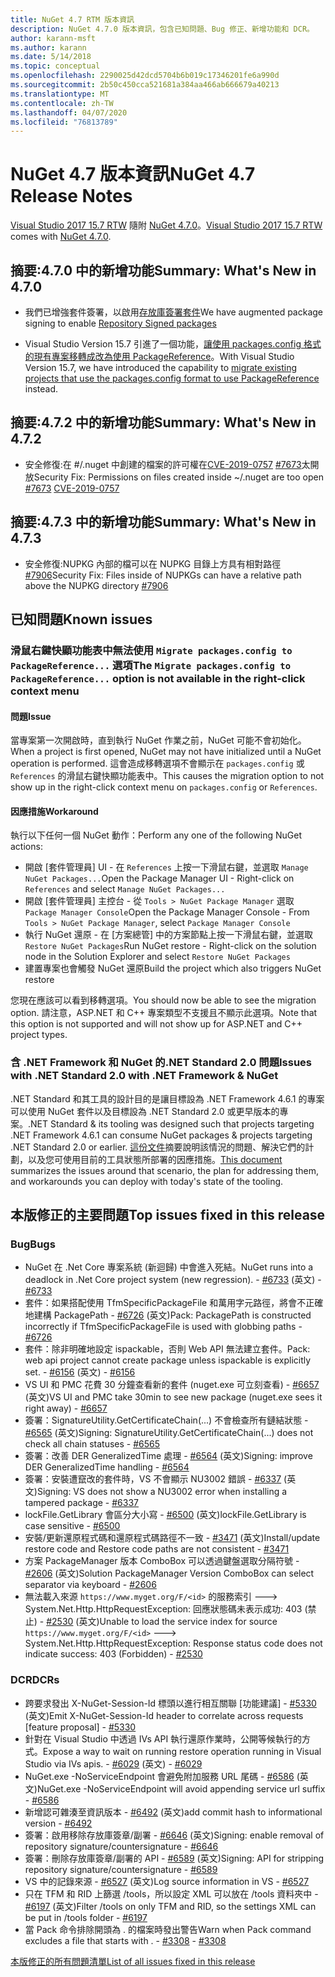 ```yaml
---
title: NuGet 4.7 RTM 版本資訊
description: NuGet 4.7.0 版本資訊，包含已知問題、Bug 修正、新增功能和 DCR。
author: karann-msft
ms.author: karann
ms.date: 5/14/2018
ms.topic: conceptual
ms.openlocfilehash: 2290025d42dcd5704b6b019c17346201fe6a990d
ms.sourcegitcommit: 2b50c450cca521681a384aa466ab666679a40213
ms.translationtype: MT
ms.contentlocale: zh-TW
ms.lasthandoff: 04/07/2020
ms.locfileid: "76813789"
---
```

# <a name="nuget-47-release-notes"></a><span data-ttu-id="a7bf9-103">NuGet 4.7 版本資訊</span><span class="sxs-lookup"><span data-stu-id="a7bf9-103">NuGet 4.7 Release Notes</span></span>

<span data-ttu-id="a7bf9-104">[Visual Studio 2017 15.7 RTW](https://www.visualstudio.com/news/releasenotes/vs2017-relnotes) 隨附 [NuGet 4.7.0](https://dist.nuget.org/win-x86-commandline/v4.7.0/nuget.exe)。</span><span class="sxs-lookup"><span data-stu-id="a7bf9-104">[Visual Studio 2017 15.7 RTW](https://www.visualstudio.com/news/releasenotes/vs2017-relnotes) comes with [NuGet 4.7.0](https://dist.nuget.org/win-x86-commandline/v4.7.0/nuget.exe).</span></span>

## <a name="summary-whats-new-in-470"></a><span data-ttu-id="a7bf9-105">摘要:4.7.0 中的新增功能</span><span class="sxs-lookup"><span data-stu-id="a7bf9-105">Summary: What's New in 4.7.0</span></span>

* <span data-ttu-id="a7bf9-106">我們已增強套件簽署，以啟用[存放庫簽署套件](https://github.com/NuGet/Home/wiki/Repository-Signatures)</span><span class="sxs-lookup"><span data-stu-id="a7bf9-106">We have augmented package signing to enable [Repository Signed packages](https://github.com/NuGet/Home/wiki/Repository-Signatures)</span></span>

* <span data-ttu-id="a7bf9-107">Visual Studio Version 15.7 引進了一個功能，[讓使用 packages.config 格式的現有專案移轉成改為使用 PackageReference](../consume-packages/migrate-packages-config-to-package-reference.md)。</span><span class="sxs-lookup"><span data-stu-id="a7bf9-107">With Visual Studio Version 15.7, we have introduced the capability to [migrate existing projects that use the packages.config format to use PackageReference](../consume-packages/migrate-packages-config-to-package-reference.md) instead.</span></span>

## <a name="summary-whats-new-in-472"></a><span data-ttu-id="a7bf9-108">摘要:4.7.2 中的新增功能</span><span class="sxs-lookup"><span data-stu-id="a7bf9-108">Summary: What's New in 4.7.2</span></span>

* <span data-ttu-id="a7bf9-109">安全修復:在 #/.nuget 中創建的檔案的許可權在[CVE-2019-0757](https://portal.msrc.microsoft.com/en-us/security-guidance/advisory/CVE-2019-0757) [#7673](https://github.com/NuGet/Home/issues/7673)太開放</span><span class="sxs-lookup"><span data-stu-id="a7bf9-109">Security Fix: Permissions on files created inside ~/.nuget are too open [#7673](https://github.com/NuGet/Home/issues/7673) [CVE-2019-0757](https://portal.msrc.microsoft.com/en-us/security-guidance/advisory/CVE-2019-0757)</span></span>

## <a name="summary-whats-new-in-473"></a><span data-ttu-id="a7bf9-110">摘要:4.7.3 中的新增功能</span><span class="sxs-lookup"><span data-stu-id="a7bf9-110">Summary: What's New in 4.7.3</span></span>

* <span data-ttu-id="a7bf9-111">安全修復:NUPKG 內部的檔可以在 NUPKG 目錄上方具有相對路徑[#7906](https://github.com/NuGet/Home/issues/7906)</span><span class="sxs-lookup"><span data-stu-id="a7bf9-111">Security Fix: Files inside of NUPKGs can have a relative path above the NUPKG directory [#7906](https://github.com/NuGet/Home/issues/7906)</span></span>

## <a name="known-issues"></a><span data-ttu-id="a7bf9-112">已知問題</span><span class="sxs-lookup"><span data-stu-id="a7bf9-112">Known issues</span></span>

### <a name="the-migrate-packagesconfig-to-packagereference-option-is-not-available-in-the-right-click-context-menu"></a><span data-ttu-id="a7bf9-113">滑鼠右鍵快顯功能表中無法使用 `Migrate packages.config to PackageReference...` 選項</span><span class="sxs-lookup"><span data-stu-id="a7bf9-113">The `Migrate packages.config to PackageReference...` option is not available in the right-click context menu</span></span>

#### <a name="issue"></a><span data-ttu-id="a7bf9-114">問題</span><span class="sxs-lookup"><span data-stu-id="a7bf9-114">Issue</span></span>

<span data-ttu-id="a7bf9-115">當專案第一次開啟時，直到執行 NuGet 作業之前，NuGet 可能不會初始化。</span><span class="sxs-lookup"><span data-stu-id="a7bf9-115">When a project is first opened, NuGet may not have initialized until a NuGet operation is performed.</span></span> <span data-ttu-id="a7bf9-116">這會造成移轉選項不會顯示在 `packages.config` 或 `References` 的滑鼠右鍵快顯功能表中。</span><span class="sxs-lookup"><span data-stu-id="a7bf9-116">This causes the migration option to not show up in the right-click context menu on `packages.config` or `References`.</span></span>

#### <a name="workaround"></a><span data-ttu-id="a7bf9-117">因應措施</span><span class="sxs-lookup"><span data-stu-id="a7bf9-117">Workaround</span></span>

<span data-ttu-id="a7bf9-118">執行以下任何一個 NuGet 動作：</span><span class="sxs-lookup"><span data-stu-id="a7bf9-118">Perform any one of the following NuGet actions:</span></span>
* <span data-ttu-id="a7bf9-119">開啟 [套件管理員] UI - 在 `References` 上按一下滑鼠右鍵，並選取 `Manage NuGet Packages...`</span><span class="sxs-lookup"><span data-stu-id="a7bf9-119">Open the Package Manager UI - Right-click on `References` and select `Manage NuGet Packages...`</span></span>
* <span data-ttu-id="a7bf9-120">開啟 [套件管理員] 主控台 - 從 `Tools > NuGet Package Manager` 選取 `Package Manager Console`</span><span class="sxs-lookup"><span data-stu-id="a7bf9-120">Open the Package Manager Console - From `Tools > NuGet Package Manager`, select `Package Manager Console`</span></span>
* <span data-ttu-id="a7bf9-121">執行 NuGet 還原 - 在 [方案總管] 中的方案節點上按一下滑鼠右鍵，並選取 `Restore NuGet Packages`</span><span class="sxs-lookup"><span data-stu-id="a7bf9-121">Run NuGet restore - Right-click on the solution node in the Solution Explorer and select `Restore NuGet Packages`</span></span>
* <span data-ttu-id="a7bf9-122">建置專案也會觸發 NuGet 還原</span><span class="sxs-lookup"><span data-stu-id="a7bf9-122">Build the project which also triggers NuGet restore</span></span>

<span data-ttu-id="a7bf9-123">您現在應該可以看到移轉選項。</span><span class="sxs-lookup"><span data-stu-id="a7bf9-123">You should now be able to see the migration option.</span></span> <span data-ttu-id="a7bf9-124">請注意，ASP.NET 和 C++ 專案類型不支援且不顯示此選項。</span><span class="sxs-lookup"><span data-stu-id="a7bf9-124">Note that this option is not supported and will not show up for ASP.NET and C++ project types.</span></span>

### <a name="issues-with-net-standard-20-with-net-framework--nuget"></a><span data-ttu-id="a7bf9-125">含 .NET Framework 和 NuGet 的.NET Standard 2.0 問題</span><span class="sxs-lookup"><span data-stu-id="a7bf9-125">Issues with .NET Standard 2.0 with .NET Framework & NuGet</span></span>

<span data-ttu-id="a7bf9-126">.NET Standard 和其工具的設計目的是讓目標設為 .NET Framework 4.6.1 的專案可以使用 NuGet 套件以及目標設為 .NET Standard 2.0 或更早版本的專案。</span><span class="sxs-lookup"><span data-stu-id="a7bf9-126">.NET Standard & its tooling was designed such that projects targeting .NET Framework 4.6.1 can consume NuGet packages & projects targeting .NET Standard 2.0 or earlier.</span></span> <span data-ttu-id="a7bf9-127">[這份文件](https://github.com/dotnet/standard/issues/481)摘要說明該情況的問題、解決它們的計劃，以及您可使用目前的工具狀態所部署的因應措施。</span><span class="sxs-lookup"><span data-stu-id="a7bf9-127">[This document](https://github.com/dotnet/standard/issues/481) summarizes the issues around that scenario, the plan for addressing them, and workarounds you can deploy with today's state of the tooling.</span></span>

## <a name="top-issues-fixed-in-this-release"></a><span data-ttu-id="a7bf9-128">本版修正的主要問題</span><span class="sxs-lookup"><span data-stu-id="a7bf9-128">Top issues fixed in this release</span></span>

### <a name="bugs"></a><span data-ttu-id="a7bf9-129">Bug</span><span class="sxs-lookup"><span data-stu-id="a7bf9-129">Bugs</span></span>

* <span data-ttu-id="a7bf9-130">NuGet 在 .Net Core 專案系統 (新迴歸) 中會進入死結。</span><span class="sxs-lookup"><span data-stu-id="a7bf9-130">NuGet runs into a deadlock in .Net Core project system (new regression).</span></span><span data-ttu-id="a7bf9-131"> - [#6733](https://github.com/NuGet/Home/issues/6733) \(英文\)</span><span class="sxs-lookup"><span data-stu-id="a7bf9-131"> - [#6733](https://github.com/NuGet/Home/issues/6733)</span></span>
* <span data-ttu-id="a7bf9-132">套件：如果搭配使用 TfmSpecificPackageFile 和萬用字元路徑，將會不正確地建構 PackagePath - [#6726](https://github.com/NuGet/Home/issues/6726) \(英文\)</span><span class="sxs-lookup"><span data-stu-id="a7bf9-132">Pack: PackagePath is constructed incorrectly if TfmSpecificPackageFile is used with globbing paths - [#6726](https://github.com/NuGet/Home/issues/6726)</span></span>
* <span data-ttu-id="a7bf9-133">套件：除非明確地設定 ispackable，否則 Web API 無法建立套件。</span><span class="sxs-lookup"><span data-stu-id="a7bf9-133">Pack: web api project cannot create package unless ispackable is explicitly set.</span></span><span data-ttu-id="a7bf9-134"> - [#6156](https://github.com/NuGet/Home/issues/6156) \(英文\)</span><span class="sxs-lookup"><span data-stu-id="a7bf9-134"> - [#6156](https://github.com/NuGet/Home/issues/6156)</span></span>
* <span data-ttu-id="a7bf9-135">VS UI 和 PMC 花費 30 分鐘查看新的套件 (nuget.exe 可立刻查看) - [#6657](https://github.com/NuGet/Home/issues/6657) \(英文\)</span><span class="sxs-lookup"><span data-stu-id="a7bf9-135">VS UI and PMC take 30min to see new package (nuget.exe sees it right away) - [#6657](https://github.com/NuGet/Home/issues/6657)</span></span>
* <span data-ttu-id="a7bf9-136">簽署：SignatureUtility.GetCertificateChain(...) 不會檢查所有鏈結狀態 - [#6565](https://github.com/NuGet/Home/issues/6565) \(英文\)</span><span class="sxs-lookup"><span data-stu-id="a7bf9-136">Signing:  SignatureUtility.GetCertificateChain(...) does not check all chain statuses - [#6565](https://github.com/NuGet/Home/issues/6565)</span></span>
* <span data-ttu-id="a7bf9-137">簽署：改善 DER GeneralizedTime 處理 - [#6564](https://github.com/NuGet/Home/issues/6564) \(英文\)</span><span class="sxs-lookup"><span data-stu-id="a7bf9-137">Signing:  improve DER GeneralizedTime handling - [#6564](https://github.com/NuGet/Home/issues/6564)</span></span>
* <span data-ttu-id="a7bf9-138">簽署：安裝遭竄改的套件時，VS 不會顯示 NU3002 錯誤 - [#6337](https://github.com/NuGet/Home/issues/6337) \(英文\)</span><span class="sxs-lookup"><span data-stu-id="a7bf9-138">Signing: VS does not show a NU3002 error when installing a tampered package - [#6337](https://github.com/NuGet/Home/issues/6337)</span></span>
* <span data-ttu-id="a7bf9-139">lockFile.GetLibrary 會區分大小寫 - [#6500](https://github.com/NuGet/Home/issues/6500) \(英文\)</span><span class="sxs-lookup"><span data-stu-id="a7bf9-139">lockFile.GetLibrary is case sensitive - [#6500](https://github.com/NuGet/Home/issues/6500)</span></span>
* <span data-ttu-id="a7bf9-140">安裝/更新還原程式碼和還原程式碼路徑不一致 - [#3471](https://github.com/NuGet/Home/issues/3471) \(英文\)</span><span class="sxs-lookup"><span data-stu-id="a7bf9-140">Install/update restore code and Restore code paths are not consistent - [#3471](https://github.com/NuGet/Home/issues/3471)</span></span>
* <span data-ttu-id="a7bf9-141">方案 PackageManager 版本 ComboBox 可以透過鍵盤選取分隔符號 - [#2606](https://github.com/NuGet/Home/issues/2606) \(英文\)</span><span class="sxs-lookup"><span data-stu-id="a7bf9-141">Solution PackageManager Version ComboBox can select separator via keyboard - [#2606](https://github.com/NuGet/Home/issues/2606)</span></span>
* <span data-ttu-id="a7bf9-142">無法載入來源 `https://www.myget.org/F/<id>` 的服務索引 ---> System.Net.Http.HttpRequestException: 回應狀態碼未表示成功: 403 (禁止) - [#2530](https://github.com/NuGet/Home/issues/2530) \(英文\)</span><span class="sxs-lookup"><span data-stu-id="a7bf9-142">Unable to load the service index for source `https://www.myget.org/F/<id>` ---> System.Net.Http.HttpRequestException: Response status code does not indicate success: 403 (Forbidden) - [#2530](https://github.com/NuGet/Home/issues/2530)</span></span>

### <a name="dcrs"></a><span data-ttu-id="a7bf9-143">DCR</span><span class="sxs-lookup"><span data-stu-id="a7bf9-143">DCRs</span></span>

* <span data-ttu-id="a7bf9-144">跨要求發出 X-NuGet-Session-Id 標頭以進行相互關聯 [功能建議] - [#5330](https://github.com/NuGet/Home/issues/5330) \(英文\)</span><span class="sxs-lookup"><span data-stu-id="a7bf9-144">Emit X-NuGet-Session-Id header to correlate across requests [feature proposal] - [#5330](https://github.com/NuGet/Home/issues/5330)</span></span>
* <span data-ttu-id="a7bf9-145">針對在 Visual Studio 中透過 IVs API 執行還原作業時，公開等候執行的方式。</span><span class="sxs-lookup"><span data-stu-id="a7bf9-145">Expose a way to wait on running restore operation running in Visual Studio via IVs apis.</span></span><span data-ttu-id="a7bf9-146"> - [#6029](https://github.com/NuGet/Home/issues/6029) \(英文\)</span><span class="sxs-lookup"><span data-stu-id="a7bf9-146"> - [#6029](https://github.com/NuGet/Home/issues/6029)</span></span>
* <span data-ttu-id="a7bf9-147">NuGet.exe -NoServiceEndpoint 會避免附加服務 URL 尾碼 - [#6586](https://github.com/NuGet/Home/issues/6586) \(英文\)</span><span class="sxs-lookup"><span data-stu-id="a7bf9-147">NuGet.exe -NoServiceEndpoint will avoid appending service url suffix - [#6586](https://github.com/NuGet/Home/issues/6586)</span></span>
* <span data-ttu-id="a7bf9-148">新增認可雜湊至資訊版本 - [#6492](https://github.com/NuGet/Home/issues/6492) \(英文\)</span><span class="sxs-lookup"><span data-stu-id="a7bf9-148">add commit hash to informational version - [#6492](https://github.com/NuGet/Home/issues/6492)</span></span>
* <span data-ttu-id="a7bf9-149">簽署：啟用移除存放庫簽章/副署 - [#6646](https://github.com/NuGet/Home/issues/6646) \(英文\)</span><span class="sxs-lookup"><span data-stu-id="a7bf9-149">Signing:  enable removal of repository signature/countersignature - [#6646](https://github.com/NuGet/Home/issues/6646)</span></span>
* <span data-ttu-id="a7bf9-150">簽署：刪除存放庫簽章/副署的 API - [#6589](https://github.com/NuGet/Home/issues/6589) \(英文\)</span><span class="sxs-lookup"><span data-stu-id="a7bf9-150">Signing:  API for stripping repository signature/countersignature - [#6589](https://github.com/NuGet/Home/issues/6589)</span></span>
* <span data-ttu-id="a7bf9-151">VS 中的記錄來源 - [#6527](https://github.com/NuGet/Home/issues/6527) \(英文\)</span><span class="sxs-lookup"><span data-stu-id="a7bf9-151">Log source information in VS - [#6527](https://github.com/NuGet/Home/issues/6527)</span></span>
* <span data-ttu-id="a7bf9-152">只在 TFM 和 RID 上篩選 /tools，所以設定 XML 可以放在 /tools 資料夾中 - [#6197](https://github.com/NuGet/Home/issues/6197) \(英文\)</span><span class="sxs-lookup"><span data-stu-id="a7bf9-152">Filter /tools on only TFM and RID, so the settings XML can be put in /tools folder - [#6197](https://github.com/NuGet/Home/issues/6197)</span></span>
* <span data-ttu-id="a7bf9-153">當 Pack 命令排除開頭為 . 的檔案時發出警告</span><span class="sxs-lookup"><span data-stu-id="a7bf9-153">Warn when Pack command excludes a file that starts with .</span></span><span data-ttu-id="a7bf9-154">  - [#3308](https://github.com/NuGet/Home/issues/3308)</span><span class="sxs-lookup"><span data-stu-id="a7bf9-154">  - [#3308](https://github.com/NuGet/Home/issues/3308)</span></span>

[<span data-ttu-id="a7bf9-155">本版修正的所有問題清單</span><span class="sxs-lookup"><span data-stu-id="a7bf9-155">List of all issues fixed in this release</span></span>](https://github.com/NuGet/Home/issues?q=is%3Aissue+is%3Aclosed+milestone%3A%224.7")
